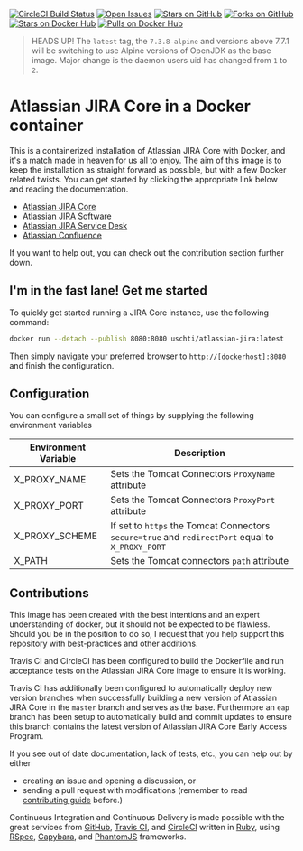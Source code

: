 [![CircleCI Build Status](https://img.shields.io/circleci/project/uschti/docker-atlassian-jira/master.svg?label=CircleCI)](https://circleci.com/gh/uschti/docker-atlassian-jira) [![Open Issues](https://img.shields.io/github/issues/uschti/docker-atlassian-jira.svg)](https://github.com/uschti/docker-atlassian-jira/issues) [![Stars on GitHub](https://img.shields.io/github/stars/uschti/docker-atlassian-jira.svg)](https://github.com/uschti/docker-atlassian-jira/stargazers) [![Forks on GitHub](https://img.shields.io/github/forks/uschti/docker-atlassian-jira.svg)](https://github.com/uschti/docker-atlassian-jira/network) [![Stars on Docker Hub](https://img.shields.io/docker/stars/uschti/atlassian-jira.svg)](https://hub.docker.com/r/uschti/atlassian-jira/) [![Pulls on Docker Hub](https://img.shields.io/docker/pulls/uschti/atlassian-jira.svg)](https://hub.docker.com/r/uschti/atlassian-jira/)

> HEADS UP! The `latest` tag, the `7.3.8-alpine` and versions above 7.7.1 will be switching to use Alpine versions of OpenJDK as the base image. Major change is the daemon users uid has changed from `1` to `2`.

# Atlassian JIRA Core in a Docker container

This is a containerized installation of Atlassian JIRA Core with Docker, and it's a match made in heaven for us all to enjoy. The aim of this image is to keep the installation as straight forward as possible, but with a few Docker related twists. You can get started by clicking the appropriate link below and reading the documentation.

* [Atlassian JIRA Core](https://cptactionhank.github.io/docker-atlassian-jira)
* [Atlassian JIRA Software](https://cptactionhank.github.io/docker-atlassian-jira-software)
* [Atlassian JIRA Service Desk](https://cptactionhank.github.io/docker-atlassian-service-desk)
* [Atlassian Confluence](https://cptactionhank.github.io/docker-atlassian-confluence)

If you want to help out, you can check out the contribution section further down.

## I'm in the fast lane! Get me started

To quickly get started running a JIRA Core instance, use the following command:
```bash
docker run --detach --publish 8080:8080 uschti/atlassian-jira:latest
```

Then simply navigate your preferred browser to `http://[dockerhost]:8080` and finish the configuration.

## Configuration

You can configure a small set of things by supplying the following environment variables

| Environment Variable   | Description |
| ---------------------- | ----------- |
| X_PROXY_NAME           | Sets the Tomcat Connectors `ProxyName` attribute |
| X_PROXY_PORT           | Sets the Tomcat Connectors `ProxyPort` attribute |
| X_PROXY_SCHEME         | If set to `https` the Tomcat Connectors `secure=true` and `redirectPort` equal to `X_PROXY_PORT`   |
| X_PATH                 | Sets the Tomcat connectors `path` attribute |

## Contributions

This image has been created with the best intentions and an expert understanding of docker, but it should not be expected to be flawless. Should you be in the position to do so, I request that you help support this repository with best-practices and other additions.

Travis CI and CircleCI has been configured to build the Dockerfile and run acceptance tests on the Atlassian JIRA Core image to ensure it is working.

Travis CI has additionally been configured to automatically deploy new version branches when successfully building a new version of Atlassian JIRA Core in the `master` branch and serves as the base. Furthermore an `eap` branch has been setup to automatically build and commit updates to ensure this branch contains the latest version of Atlassian JIRA Core Early Access Program.

If you see out of date documentation, lack of tests, etc., you can help out by either
- creating an issue and opening a discussion, or
- sending a pull request with modifications (remember to read [contributing guide](https://github.com/uschti/docker-atlassian-jira/blob/master/CONTRIBUTING.md) before.)

Continuous Integration and Continuous Delivery is made possible with the great services from [GitHub](https://github.com), [Travis CI](https://travis-ci.org/), and [CircleCI](https://circleci.com/) written in [Ruby](https://www.ruby-lang.org/), using [RSpec](http://rspec.info/), [Capybara](http://teamcapybara.github.io/capybara/), and [PhantomJS](http://phantomjs.org/) frameworks.
